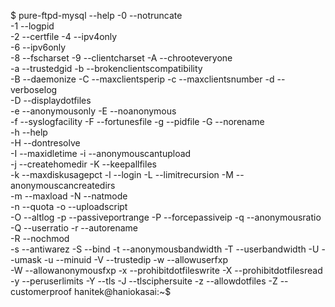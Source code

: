 $ pure-ftpd-mysql --help
-0	--notruncate	
-1	--logpid	
-2	--certfile	<opt>
-4	--ipv4only	
-6	--ipv6only	
-8	--fscharset	<opt>
-9	--clientcharset	<opt>
-A	--chrooteveryone	
-a	--trustedgid	<opt>
-b	--brokenclientscompatibility	
-B	--daemonize	
-C	--maxclientsperip	<opt>
-c	--maxclientsnumber	<opt>
-d	--verboselog	
-D	--displaydotfiles	
-e	--anonymousonly	
-E	--noanonymous	
-f	--syslogfacility	<opt>
-F	--fortunesfile	<opt>
-g	--pidfile	<opt>
-G	--norename	
-h	--help	
-H	--dontresolve	
-I	--maxidletime	<opt>
-i	--anonymouscantupload	
-j	--createhomedir	
-K	--keepallfiles	
-k	--maxdiskusagepct	<opt>
-l	--login	<opt>
-L	--limitrecursion	<opt>
-M	--anonymouscancreatedirs	
-m	--maxload	<opt>
-N	--natmode	
-n	--quota	<opt>
-o	--uploadscript	
-O	--altlog	<opt>
-p	--passiveportrange	<opt>
-P	--forcepassiveip	<opt>
-q	--anonymousratio	<opt>
-Q	--userratio	<opt>
-r	--autorename	
-R	--nochmod	
-s	--antiwarez	
-S	--bind	<opt>
-t	--anonymousbandwidth	<opt>
-T	--userbandwidth	<opt>
-U	--umask	<opt>
-u	--minuid	<opt>
-V	--trustedip	<opt>
-w	--allowuserfxp	
-W	--allowanonymousfxp	
-x	--prohibitdotfileswrite	
-X	--prohibitdotfilesread	
-y	--peruserlimits	<opt>
-Y	--tls	<opt>
-J	--tlsciphersuite	<opt>
-z	--allowdotfiles	
-Z	--customerproof	
hanitek@haniokasai:~$ 
